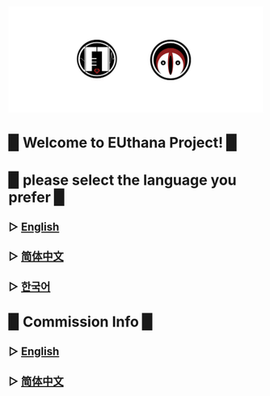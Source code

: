 ![](image/pro.png)



# ▉ Welcome to EUthana Project! ▉  

# ▉ please select the language you prefer ▉  


## ▷ [English](https://euthana.github.io/EUthana_Project/Language_EN/)
## ▷ [简体中文](https://euthana.github.io/EUthana_Project/Language_CHS/)
## ▷ [한국어](https://euthana.github.io/EUthana_Project/Language_KR/)

# ▉ Commission Info ▉  
## ▷ [English](https://euthana.github.io/EUthana_Project//Comm/)
## ▷ [简体中文](https://euthana.github.io/EUthana_Project/Language_EN/)

